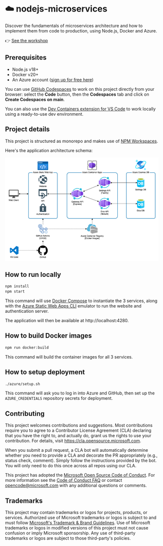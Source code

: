 # ☁️ nodejs-microservices

Discover the fundamentals of microservices architecture and how to implement them from code to production, using Node.js, Docker and Azure.

👉 [See the workshop](https://aka.ms/ws/node-microservices)

## Prerequisites
- Node.js v18+
- Docker v20+
- An Azure account ([sign up for free here](https://azure.microsoft.com/free/?WT.mc_id=javascript-0000-yolasors))

You can use [GitHub Codespaces](https://github.com/features/codespaces) to work on this project directly from your browser: select the **Code** button, then the **Codespaces** tab and click on **Create Codespaces on main**.

You can also use the [Dev Containers extension for VS Code](https://aka.ms/vscode/ext/devcontainer) to work locally using a ready-to-use dev environment.

## Project details

This project is structured as monorepo and makes use of [NPM Workspaces](https://docs.npmjs.com/cli/using-npm/workspaces).

Here's the application architecture schema:
<!-- can be edited with https://draw.io -->
![Application architecture](./docs/assets/architecture.drawio.png)

## How to run locally

```bash
npm install
npm start
```

This command will use [Docker Compose](https://docs.docker.com/compose/) to instantiate the 3 services, along with the [Azure Static Web Apps CLI](https://github.com/Azure/static-web-apps-cli/) emulator to run the website and authentication server.

The application will then be available at http://localhost:4280.

## How to build Docker images

```bash
npm run docker:build
```

This command will build the container images for all 3 services.

## How to setup deployment

```bash
./azure/setup.sh
```

This command will ask you to log in into Azure and GitHub, then set up the `AZURE_CREDENTIALS` repository secrets for deployment.

## Contributing

This project welcomes contributions and suggestions.  Most contributions require you to agree to a
Contributor License Agreement (CLA) declaring that you have the right to, and actually do, grant us
the rights to use your contribution. For details, visit https://cla.opensource.microsoft.com.

When you submit a pull request, a CLA bot will automatically determine whether you need to provide
a CLA and decorate the PR appropriately (e.g., status check, comment). Simply follow the instructions
provided by the bot. You will only need to do this once across all repos using our CLA.

This project has adopted the [Microsoft Open Source Code of Conduct](https://opensource.microsoft.com/codeofconduct/).
For more information see the [Code of Conduct FAQ](https://opensource.microsoft.com/codeofconduct/faq/) or
contact [opencode@microsoft.com](mailto:opencode@microsoft.com) with any additional questions or comments.

## Trademarks

This project may contain trademarks or logos for projects, products, or services. Authorized use of Microsoft 
trademarks or logos is subject to and must follow 
[Microsoft's Trademark & Brand Guidelines](https://www.microsoft.com/en-us/legal/intellectualproperty/trademarks/usage/general).
Use of Microsoft trademarks or logos in modified versions of this project must not cause confusion or imply Microsoft sponsorship.
Any use of third-party trademarks or logos are subject to those third-party's policies.
